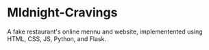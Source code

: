 # MIdnight-Cravings
A fake restaurant's online mennu and website, implementented using HTML, CSS, JS, Python, and Flask.
